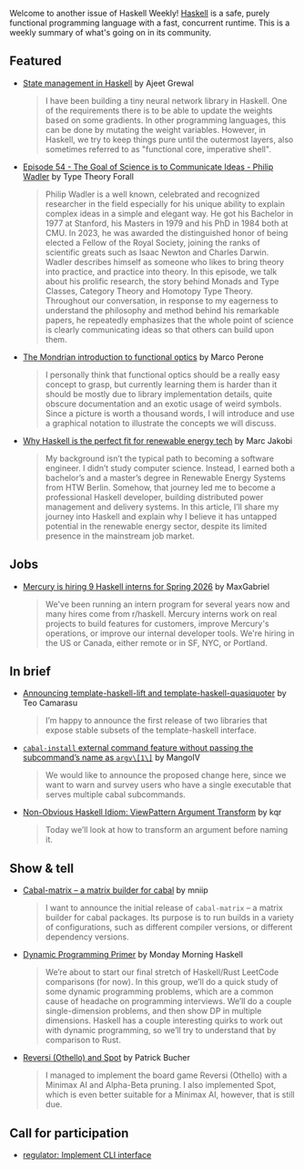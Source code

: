 Welcome to another issue of Haskell Weekly!
[Haskell](https://www.haskell.org) is a safe, purely functional programming language with a fast, concurrent runtime.
This is a weekly summary of what's going on in its community.

## Featured

- [State management in Haskell](https://grewal.dev/posts/haskell-state) by Ajeet Grewal
  > I have been building a tiny neural network library in Haskell. One of the requirements there is to be able to update the weights based on some gradients. In other programming languages, this can be done by mutating the weight variables. However, in Haskell, we try to keep things pure until the outermost layers, also sometimes referred to as "functional core, imperative shell".
  
- [Episode 54 - The Goal of Science is to Communicate Ideas - Philip Wadler](https://www.youtube.com/watch?v=Q6A848_3TwA) by Type Theory Forall
  > Philip Wadler is a well known, celebrated and recognized researcher in the field especially for his unique ability to explain complex ideas in a simple and elegant way. He got his Bachelor in 1977 at Stanford, his Masters in 1979 and his PhD in 1984 both at CMU. In 2023, he was awarded the distinguished honor of being elected a Fellow of the Royal Society, joining the ranks of scientific greats such as Isaac Newton and Charles Darwin. Wadler describes himself as someone who likes to bring theory into practice, and practice into theory. In this episode, we talk about his prolific research, the story behind Monads and Type Classes, Category Theory and Homotopy Type Theory. Throughout our conversation, in response to my eagerness to understand the philosophy and method behind his remarkable papers, he repeatedly emphasizes that the whole point of science is clearly communicating ideas so that others can build upon them.
  
- [The Mondrian introduction to functional optics](https://marcosh.github.io/post/2025/10/07/the-mondrian-introduction-to-functional-optics.html) by Marco Perone
  > I personally think that functional optics should be a really easy concept to grasp, but currently learning them is harder than it should be mostly due to library implementation details, quite obscure documentation and an exotic usage of weird symbols. Since a picture is worth a thousand words, I will introduce and use a graphical notation to illustrate the concepts we will discuss.
  
- [Why Haskell is the perfect fit for renewable energy tech](https://mrcjkb.dev/posts/2025-10-08-haskell-for-renewables.html) by Marc Jakobi
  > My background isn’t the typical path to becoming a software engineer. I didn’t study computer science. Instead, I earned both a bachelor’s and a master’s degree in Renewable Energy Systems from HTW Berlin. Somehow, that journey led me to become a professional Haskell developer, building distributed power management and delivery systems. In this article, I’ll share my journey into Haskell and explain why I believe it has untapped potential in the renewable energy sector, despite its limited presence in the mainstream job market.

## Jobs

- [Mercury is hiring 9 Haskell interns for Spring 2026](https://www.reddit.com/r/haskell/comments/1o01vfx/mercury_is_hiring_9_haskell_interns_for_spring/) by MaxGabriel
  > We've been running an intern program for several years now and many hires come from r/haskell. Mercury interns work on real projects to build features for customers, improve Mercury's operations, or improve our internal developer tools. We're hiring in the US or Canada, either remote or in SF, NYC, or Portland.

## In brief

- [Announcing template-haskell-lift and template-haskell-quasiquoter](https://informal.codes/posts/ann-th-lift-and-quasi/) by Teo Camarasu
  > I’m happy to announce the first release of two libraries that expose stable subsets of the template-haskell interface.
  
- [`cabal-install` external command feature without passing the subcommand’s name as `argv\[1\]`](https://discourse.haskell.org/t/cabal-install-external-command-feature-without-passing-the-subcommands-name-as-argv-1/13062) by MangoIV
  > We would like to announce the proposed change here, since we want to warn and survey users who have a single executable that serves multiple cabal subcommands.
  
- [Non-Obvious Haskell Idiom: ViewPattern Argument Transform](https://entropicthoughts.com/non-obvious-haskell-idiom-viewpattern-argument-transform) by kqr
  > Today we’ll look at how to transform an argument before naming it.

## Show & tell

- [Cabal-matrix – a matrix builder for cabal](https://discourse.haskell.org/t/cabal-matrix-a-matrix-builder-for-cabal/13074) by mniip
  > I want to announce the initial release of `cabal-matrix` – a matrix builder for cabal packages. Its purpose is to run builds in a variety of configurations, such as different compiler versions, or different dependency versions.
  
- [Dynamic Programming Primer](https://mmhaskell.com/blog/2025/10/6/dynamic-programming-primer) by Monday Morning Haskell
  > We’re about to start our final stretch of Haskell/Rust LeetCode comparisons (for now). In this group, we’ll do a quick study of some dynamic programming problems, which are a common cause of headache on programming interviews. We’ll do a couple single-dimension problems, and then show DP in multiple dimensions. Haskell has a couple interesting quirks to work out with dynamic programming, so we’ll try to understand that by comparison to Rust.
  
- [Reversi (Othello) and Spot](https://discourse.haskell.org/t/reversi-othello-and-spot/13080) by Patrick Bucher
  > I managed to implement the board game Reversi (Othello) with a Minimax AI and Alpha-Beta pruning. I also implemented Spot, which is even better suitable for a Minimax AI, however, that is still due.

## Call for participation

- [regulator: Implement CLI interface](https://github.com/floss-uz/regulator/issues/9)
